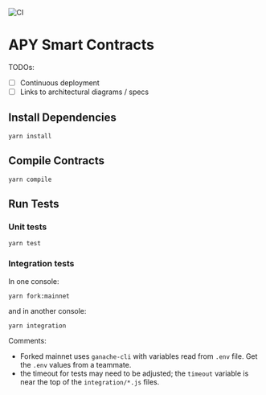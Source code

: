 ![CI](https://github.com/apy-finance/apy-core/workflows/CI/badge.svg?branch=develop)

# APY Smart Contracts

TODOs:
- [ ] Continuous deployment
- [ ] Links to architectural diagrams / specs

## Install Dependencies

`yarn install`

## Compile Contracts

`yarn compile`

## Run Tests

### Unit tests
`yarn test`

### Integration tests
In one console:

`yarn fork:mainnet`

and in another console:

`yarn integration`

Comments:
- Forked mainnet uses `ganache-cli` with variables read from `.env` file.
  Get the `.env` values from a teammate.
- the timeout for tests may need to be adjusted; the `timeout`
  variable is near the top of the `integration/*.js` files.
